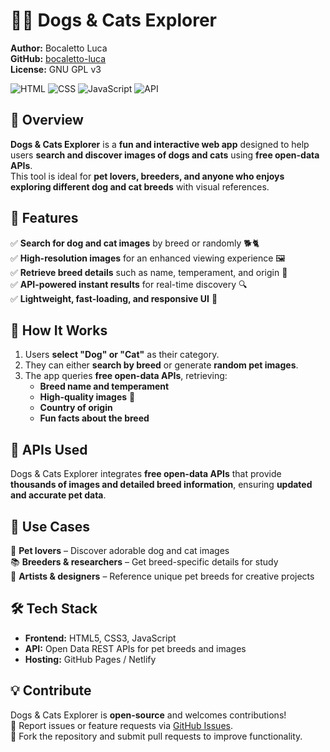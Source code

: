 # 🐶🐱 Dogs & Cats Explorer  

**Author:** Bocaletto Luca  
**GitHub:** [bocaletto-luca](https://github.com/bocaletto-luca)  
**License:** GNU GPL v3  

![HTML](https://img.shields.io/badge/HTML5-E34F26?style=flat-square&logo=html5&logoColor=white)
![CSS](https://img.shields.io/badge/CSS3-1572B6?style=flat-square&logo=css3&logoColor=white)
![JavaScript](https://img.shields.io/badge/JavaScript-F7DF1E?style=flat-square&logo=javascript&logoColor=black)
![API](https://img.shields.io/badge/API-Free%20Open%20Data-9cf?style=flat-square&logo=paw)

## 📌 Overview  

**Dogs & Cats Explorer** is a **fun and interactive web app** designed to help users **search and discover images of dogs and cats** using **free open-data APIs**.  
This tool is ideal for **pet lovers, breeders, and anyone who enjoys exploring different dog and cat breeds** with visual references.

## 🌟 Features  

✅ **Search for dog and cat images** by breed or randomly 🐕🐈  
✅ **High-resolution images** for an enhanced viewing experience 🖼️  
✅ **Retrieve breed details** such as name, temperament, and origin 🧬  
✅ **API-powered instant results** for real-time discovery 🔍  
✅ **Lightweight, fast-loading, and responsive UI** 📱  

## 🚀 How It Works  

1. Users **select "Dog" or "Cat"** as their category.  
2. They can either **search by breed** or generate **random pet images**.  
3. The app queries **free open-data APIs**, retrieving:
   - **Breed name and temperament**  
   - **High-quality images** 📸  
   - **Country of origin**  
   - **Fun facts about the breed**  

## 🔗 APIs Used  

Dogs & Cats Explorer integrates **free open-data APIs** that provide **thousands of images and detailed breed information**, ensuring **updated and accurate pet data**.

## 🎯 Use Cases  

🐾 **Pet lovers** – Discover adorable dog and cat images  
📚 **Breeders & researchers** – Get breed-specific details for study  
🎨 **Artists & designers** – Reference unique pet breeds for creative projects  

## 🛠 Tech Stack  

- **Frontend:** HTML5, CSS3, JavaScript  
- **API:** Open Data REST APIs for pet breeds and images  
- **Hosting:** GitHub Pages / Netlify  

## 💡 Contribute  

Dogs & Cats Explorer is **open-source** and welcomes contributions!  
📌 Report issues or feature requests via [GitHub Issues](https://github.com/bocaletto-luca/dogs-cats-explorer/issues).  
🔧 Fork the repository and submit pull requests to improve functionality.  
